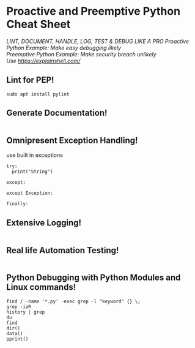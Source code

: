 # Proactive and Preemptive Python Cheat Sheet

_LINT, DOCUMENT, HANDLE, LOG, TEST & DEBUG LIKE A PRO_
_Proactive Python Example: Make easy debugging likely_  
_Preemptive Python Example: Make security breach unlikely_  
_Use https://explainshell.com/_  

## Lint for PEP!
```
sudo apt install pylint
```
## Generate Documentation!
```
```
## Omnipresent Exception Handling!
use built in exceptions
```
try:
  print("String")

except:

except Exception:

finally:
```
## Extensive Logging!
```
```
## Real life Automation Testing!
```
```
## Python Debugging with Python Modules and Linux commands!
```
find / -name '*.py' -exec grep -l "keyword" {} \;
grep -iaR
history | grep
du
find
dir()
data()
pprint()
```

